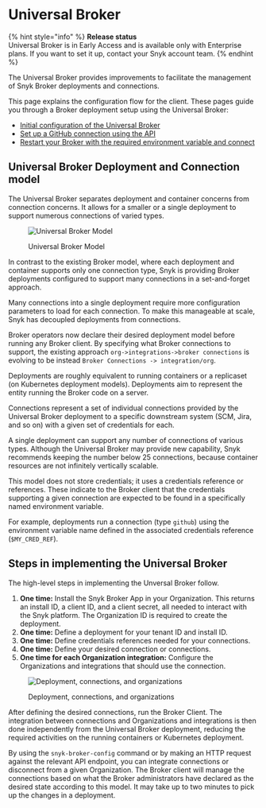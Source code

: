# Universal Broker

{% hint style="info" %}
**Release status**\
Universal Broker is in Early Access and is available only with Enterprise plans. If you want to set it up, contact your Snyk account team.
{% endhint %}

The Universal Broker provides improvements to facilitate the management of Snyk Broker deployments and connections.&#x20;

This page explains the configuration flow for the client. These pages guide you through a Broker deployment setup using the Universal Broker:

* [Initial configuration of the Universal Broker](initial-configuration-of-the-universal-broker.md)
* [Set up a GitHub connection using the API](set-up-a-github-connection-using-the-api.md)
* [Restart your Broker with the required environment variable and connect](restart-your-broker-with-the-required-environment-variable-and-connect.md)

## Universal Broker Deployment and Connection model <a href="#universal-broker-deployment-and-connection-model" id="universal-broker-deployment-and-connection-model"></a>

The Universal Broker separates deployment and container concerns from connection concerns. It allows for a smaller or a single deployment to support numerous connections of varied types.

<figure><img src="../../../.gitbook/assets/image 5.png" alt="Universal Broker Model"><figcaption><p>Universal Broker Model</p></figcaption></figure>

In contrast to the existing Broker model, where each deployment and container supports only one connection type, Snyk is providing Broker deployments configured to support many connections in a set-and-forget approach.

Many connections into a single deployment require more configuration parameters to load for each connection. To make this manageable at scale, Snyk has decoupled deployments from connections.

Broker operators now declare their desired deployment model before running any Broker client. By specifying what Broker connections to support, the existing approach `org->integrations->broker connections` is evolving to be instead `Broker Connections -> integration/org`.

Deployments are roughly equivalent to running containers or a replicaset (on Kubernetes deployment models). Deployments aim to represent the entity running the Broker code on a server.

Connections represent a set of individual connections provided by the Universal Broker deployment to a specific downstream system (SCM, Jira, and so on) with a given set of credentials for each.

A single deployment can support any number of connections of various types. Although the Universal Broker may provide new capability, Snyk recommends keeping the number below 25 connections, because container resources are not infinitely vertically scalable.

This model does not store credentials; it uses a credentials reference or references. These indicate to the Broker client that the credentials supporting a given connection are expected to be found in a specifically named environment variable.

For example, deployments run a connection (type `github`) using the environment variable name defined in the associated credentials reference (`$MY_CRED_REF`).

## Steps in implementing the Universal Broker

The high-level steps in implementing the Unversal Broker follow.

1. **One time:** Install the Snyk Broker App in your Organization. This returns an install ID, a client ID, and a client secret, all needed to interact with the Snyk platform. The Organization ID is required to create the deployment.
2. **One time:** Define a deployment for your tenant ID and install ID.
3. **One time:** Define credentials references needed for your connections.
4. **One time:** Define your desired connection or connections.
5. **One time for each Organization integration:** Configure the Organizations and integrations that should use the connection.

<figure><img src="../../../.gitbook/assets/image 6.png" alt="Deployment, connections, and organizations"><figcaption><p>Deployment, connections, and organizations</p></figcaption></figure>

After defining the desired connections, run the Broker Client. The integration between connections and Organizations and integrations is then done independently from the Universal Broker deployment, reducing the required activities on the running containers or Kubernetes deployment.&#x20;

By using the `snyk-broker-config` command or by making an HTTP request against the relevant API endpoint, you can integrate connections or disconnect from a given Organization. The Broker client will manage the connections based on what the Broker administrators have declared as the desired state according to this model. It may take up to two minutes to pick up the changes in a deployment.&#x20;
